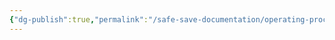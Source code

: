 ```yaml
---
{"dg-publish":true,"permalink":"/safe-save-documentation/operating-procedures/pci-compliance/"}
---
```


